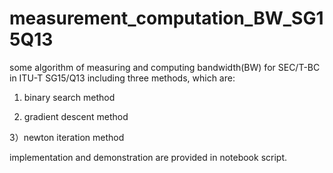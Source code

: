 # measurement_computation_BW_SG15Q13
some algorithm of measuring and computing bandwidth(BW) for SEC/T-BC in ITU-T SG15/Q13
including three methods, which are:
1) binary search method

2) gradient descent method

3）newton iteration method

implementation and demonstration are provided in notebook script.
